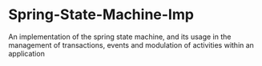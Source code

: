 # Spring-State-Machine-Imp
An implementation of the spring state machine, and its usage in the management of transactions, events and modulation of activities within an application
